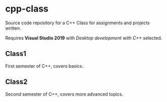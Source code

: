 # cpp-class

Source code repository for a C++ Class for assignments and projects written.

Requires **Visual Studio 2019** with *Desktop development with C++* selected.

## Class1

First semester of C++, covers basics.

## Class2

Second semester of C++, covers more advanced topics.
